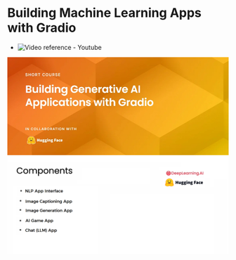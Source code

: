 # Building Machine Learning Apps with Gradio

- ![Video reference - Youtube](https://www.youtube.com/watch?v=97KxA1r184o)

![cover](https://github.com/ArslanKAS/Building-Machine-Learning-Demos-with-Gradio/blob/main/cover.jpg)
![components](https://github.com/ArslanKAS/Building-Machine-Learning-Demos-with-Gradio/blob/main/components.png)
